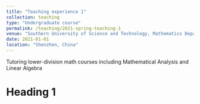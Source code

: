 ```yaml
---
title: "Teaching experience 1"
collection: teaching
type: "Undergraduate course"
permalink: /teaching/2021-spring-teaching-1
venue: "Southern University of Science and Technology, Mathematics Department"
date: 2021-01-01
location: "Shenzhen, China"
---
```

Tutoring lower-division math courses including Mathematical Analysis and Linear Algebra

Heading 1
======
